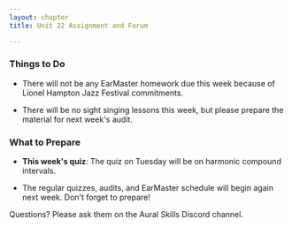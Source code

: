```yaml
---
layout: chapter
title: Unit 22 Assignment and Forum

---
```


### Things to Do

- There will not be any EarMaster homework due this week because of Lionel Hampton Jazz Festival commitments.

- There will be no sight singing lessons this week, but please prepare the material for next week's audit.

### What to Prepare

- **This week's quiz**: The quiz on Tuesday will be on harmonic compound intervals.

- The regular quizzes, audits, and EarMaster schedule will begin again next week. Don't forget to prepare!

Questions? Please ask them on the Aural Skills Discord channel.
